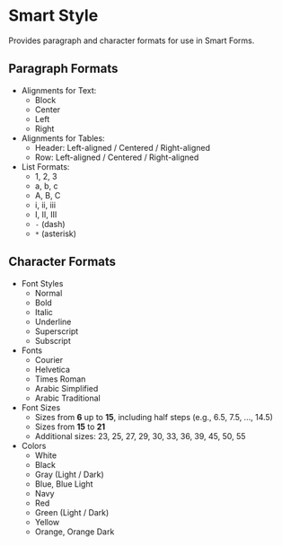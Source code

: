 # Smart Style

Provides paragraph and character formats for use in Smart Forms.

## Paragraph Formats
- Alignments for Text:
  - Block
  - Center
  - Left
  - Right
- Alignments for Tables:
  - Header: Left-aligned / Centered / Right-aligned
  - Row: Left-aligned / Centered / Right-aligned
- List Formats:
  - 1, 2, 3
  - a, b, c
  - A, B, C
  - i, ii, iii
  - I, II, III
  - `-` (dash)  
  - `*` (asterisk)  

## Character Formats
- Font Styles
  - Normal  
  - Bold  
  - Italic  
  - Underline  
  - Superscript  
  - Subscript 
- Fonts
  - Courier
  - Helvetica
  - Times Roman
  - Arabic Simplified
  - Arabic Traditional
- Font Sizes
  - Sizes from **6** up to **15**, including half steps (e.g., 6.5, 7.5, ..., 14.5)
  - Sizes from **15** to **21**  
  - Additional sizes: 23, 25, 27, 29, 30, 33, 36, 39, 45, 50, 55 
- Colors
  - White  
  - Black  
  - Gray (Light / Dark)  
  - Blue, Blue Light  
  - Navy  
  - Red  
  - Green (Light / Dark)  
  - Yellow  
  - Orange, Orange Dark  
